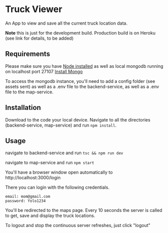 # Truck Viewer

An App to view and save all the current truck location data.

**Note** this is just for the development build. Production build is on Heroku (see link for details, to be added)

## Requirements

Please make sure you have [Node installed](https://nodejs.org/en/) as well as local mongodb running on localhost port 27107 [Install Mongo](https://docs.mongodb.com/guides/server/install/)

To access the mongodb instance, you'll need to add a config folder (see assets sent) as well as a .env file to the backend-service, as well as a .env file to the map-service.

## Installation

Download to the code your local device. Navigate to all the directories (backend-service, map-service) and run `npm install`.

## Usage

navigate to backend-service and run `tsc && npm run dev`

navigate to map-service and run `npm start`

You'll have a browser window open automatically to http://localhost:3000/login

There you can login with the following credentials.

```
email: mom@gmail.com
password: Yolo1234
```

You'll be redirected to the maps page. Every 10 seconds the server is called to get, save and display the truck locations.

To logout and stop the continuous server refreshes, just click "logout"
